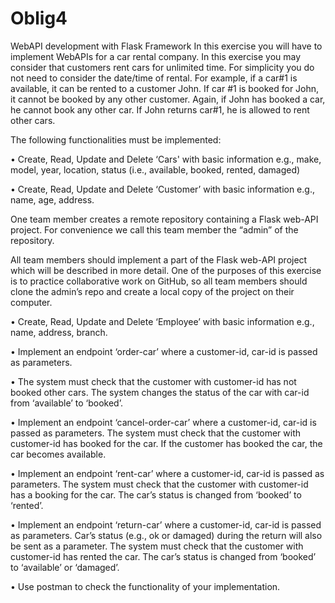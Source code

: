 # Oblig4
WebAPI development with Flask Framework
In this exercise you will have to implement WebAPIs for a car rental company. In this exercise you may consider that customers rent cars for unlimited time. For simplicity you do not need to consider the date/time of rental. For example, if a car#1 is available, it can be rented to a customer John. If car #1 is booked for John, it cannot be booked by any other customer. Again, if John has booked a car, he cannot book any other car. If John returns car#1, he is allowed to rent other cars.

The following functionalities must be implemented:

• Create, Read, Update and Delete ‘Cars' with basic information e.g., make, model, year, location, status (i.e., available, booked, rented, damaged)

• Create, Read, Update and Delete ‘Customer’ with basic information e.g., name, age, address.
 
One team member creates a remote repository containing a Flask web-API project.
For convenience we call this team member the “admin” of the repository.

All team members should implement a part of the Flask web-API project which will be described in more detail. One of the purposes of this exercise is to practice collaborative work on GitHub, so all team members should clone the admin’s repo and
create a local copy of the project on their computer.

• Create, Read, Update and Delete ‘Employee’ with basic information e.g., name, address, branch.

• Implement an endpoint ‘order-car’ where a customer-id, car-id is passed as parameters.

• The system must check that the customer with customer-id has not booked other cars. The system changes the status of the car with car-id from ‘available’ to ‘booked’.

• Implement an endpoint ‘cancel-order-car’ where a customer-id, car-id is passed as parameters. The system must check that the customer with customer-id has booked for the car. If the customer has booked the car, the car becomes available.

• Implement an endpoint ‘rent-car’ where a customer-id, car-id is passed as parameters. The system must check that the customer with customer-id has a booking for the car. The car’s status is changed from ‘booked’ to ‘rented’.

• Implement an endpoint ‘return-car’ where a customer-id, car-id is passed as parameters. Car’s status (e.g., ok or damaged) during the return will also be sent as a parameter. The system must check that the customer with customer-id has rented the car. The car’s status is changed from ‘booked’ to ‘available’ or ‘damaged’.

• Use postman to check the functionality of your implementation.
